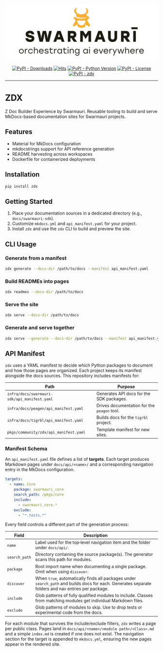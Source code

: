 ![Swamauri Logo](https://github.com/swarmauri/swarmauri-sdk/blob/3d4d1cfa949399d7019ae9d8f296afba773dfb7f/assets/swarmauri.brand.theme.svg)


<p align="center">
    <a href="https://pypi.org/project/zdx/">
        <img src="https://img.shields.io/pypi/dm/zdx" alt="PyPI - Downloads"/></a>
    <a href="https://hits.sh/github.com/swarmauri/swarmauri-sdk/tree/master/pkgs/community/zdx/">
        <img alt="Hits" src="https://hits.sh/github.com/swarmauri/swarmauri-sdk/tree/master/pkgs/community/zdx.svg"/></a>
    <a href="https://pypi.org/project/zdx/">
        <img src="https://img.shields.io/pypi/pyversions/zdx" alt="PyPI - Python Version"/></a>
    <a href="https://pypi.org/project/zdx/">
        <img src="https://img.shields.io/pypi/l/zdx" alt="PyPI - License"/></a>
    <a href="https://pypi.org/project/zdx/">
        <img src="https://img.shields.io/pypi/v/zdx?label=zdx&color=green" alt="PyPI - zdx"/></a>
</p>

---

# ZDX

Z Doc Builder Experience by Swarmauri. Reusable tooling to build and serve MkDocs-based documentation sites for Swarmauri projects.

## Features

- Material for MkDocs configuration
- mkdocstrings support for API reference generation
- README harvesting across workspaces
- Dockerfile for containerized deployments

## Installation

```bash
pip install zdx
```

## Getting Started

1. Place your documentation sources in a dedicated directory (e.g., `docs/swarmauri-sdk`).
2. Customize `mkdocs.yml` and `api_manifest.yaml` for your project.
3. Install `zdx` and use the `zdx` CLI to build and preview the site.


## CLI Usage

### Generate from a manifest
```bash
zdx generate --docs-dir /path/to/docs --manifest api_manifest.yaml
```

### Build READMEs into pages
```bash
zdx readmes --docs-dir /path/to/docs
```

### Serve the site
```bash
zdx serve --docs-dir /path/to/docs
```

### Generate and serve together
```bash
zdx serve --generate --docs-dir /path/to/docs --manifest api_manifest.yaml
```

## API Manifest

`zdx` uses a YAML manifest to decide which Python packages to document and how
those pages are organized. Each project keeps its manifest alongside the docs
sources. This repository includes manifests for:

| Path | Purpose |
| --- | --- |
| `infra/docs/swarmauri-sdk/api_manifest.yaml` | Generates API docs for the SDK packages. |
| `infra/docs/peagen/api_manifest.yaml` | Drives documentation for the `peagen` tool. |
| `infra/docs/tigrbl/api_manifest.yaml` | Builds docs for the `tigrbl` project. |
| `pkgs/community/zdx/api_manifest.yaml` | Template manifest for new sites. |

### Manifest Schema

An `api_manifest.yaml` file defines a list of **targets**. Each target produces
Markdown pages under `docs/api/<name>/` and a corresponding navigation entry in
the MkDocs configuration.

```yaml
targets:
  - name: Core
    package: swarmauri_core
    search_path: /pkgs/core
    include:
      - swarmauri_core.*
    exclude:
      - "*.tests.*"
```

Every field controls a different part of the generation process:

| Field | Description |
| --- | --- |
| `name` | Label used for the top‑level navigation item and the folder under `docs/api/`. |
| `search_path` | Directory containing the source package(s). The generator scans this path for modules. |
| `package` | Root import name when documenting a single package. Omit when using `discover`. |
| `discover` | When `true`, automatically finds all packages under `search_path` and builds docs for each. Generates separate folders and nav entries per package. |
| `include` | Glob patterns of fully qualified modules to include. Classes from matching modules get individual Markdown files. |
| `exclude` | Glob patterns of modules to skip. Use to drop tests or experimental code from the docs. |

For each module that survives the include/exclude filters, `zdx` writes a page
per public class. Pages land in
`docs/api/<name>/<module path>/<Class>.md` and a simple `index.md` is created if
one does not exist. The navigation section for the target is appended to
`mkdocs.yml`, ensuring the new pages appear in the rendered site.
